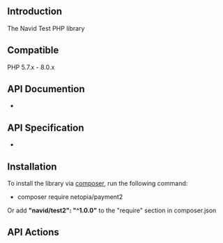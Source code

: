 ## Introduction
The Navid Test PHP library 

## Compatible
PHP 5.7.x - 8.0.x

## API Documention
* 

## API Specification
* 

## Installation
To install the library via <a href="https://getcomposer.org/" target="_blank">composer</a>, run the following command:
* composer require netopia/payment2

Or add **"navid/test2": "^1.0.0"** to the "require" section in composer.json

## API Actions